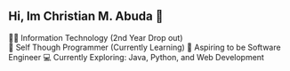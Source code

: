 ## Hi, Im Christian M. Abuda 👋

🧑‍💻 Information Technology (2nd Year Drop out)  
🧠 Self Though Programmer (Currently Learning)
🚀 Aspiring to be Software Engineer
💻 Currently Exploring: Java, Python, and Web Development
